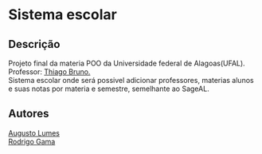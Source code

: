 <h1>Sistema escolar</h1>
<h2> Descrição </h2>
<p> Projeto final da materia POO da Universidade federal de Alagoas(UFAL). Professor: <a href="https://github.com/thiagobrunoms" target="_blanck" rel="author"> Thiago Bruno.</a> <br/>
  Sistema escolar onde será possivel adicionar professores, materias alunos e suas notas por materia e semestre, semelhante ao SageAL. </p>
  
  
 <h2> Autores </h2>
 <a href="github.com/augustolumes" target="_blanck" rel="author"> Augusto Lumes </a><br/>
 <a href="github.com/rodrigogama-4" target="_blanck" rel="author"> Rodrigo Gama </a>
